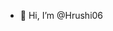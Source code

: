- 👋 Hi, I’m @Hrushi06

<!---
Hrushi06/Hrushi06 is a ✨ special ✨ repository because its `README.md` (this file) appears on your GitHub profile.
You can click the Preview link to take a look at your changes.
--->
